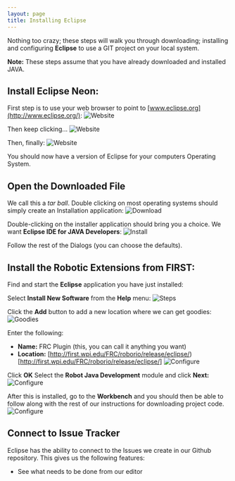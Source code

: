 ```yaml
---
layout: page
title: Installing Eclipse
---
```

Nothing too crazy; these steps will walk you through downloading; installing and
configuring **Eclipse** to use a GIT project on your local system.

**Note:** These steps assume that you have already downloaded and installed JAVA.

Install Eclipse Neon:
---------------------
First step is to use your web browser to point to [www.eclipse.org](http://www.eclipse.org/):
![Website](./public/images/687474703a2f2f686f77617264616272616d732e636f6d2f7069676d6963652f30302d67657474696e672d737461727465642f65636c697073652d776562736974652d312e706e67.png)

Then keep clicking...
![Website](./public/images/687474703a2f2f686f77617264616272616d732e636f6d2f7069676d6963652f30302d67657474696e672d737461727465642f65636c697073652d776562736974652d322e706e67.png)

Then, finally:
![Website](./public/images/687474703a2f2f686f77617264616272616d732e636f6d2f7069676d6963652f30302d67657474696e672d737461727465642f65636c697073652d776562736974652d312e706e67.png)

You should now have a version of Eclipse for your computers Operating System.

Open the Downloaded File
------------------------
We call this a *tar ball*.  Double clicking on most operating systems should
simply create an Installation application:
![Download](./public/images/687474703a2f2f686f77617264616272616d732e636f6d2f7069676d6963652f30302d67657474696e672d737461727465642f65636c697073652d696e7374616c6c2d312e706e67.png)

Double-clicking on the installer application should bring you a choice.  We want 
**Eclipse IDE for JAVA Developers**:
![Install](./public/images/687474703a2f2f686f77617264616272616d732e636f6d2f7069676d6963652f30302d67657474696e672d737461727465642f65636c697073652d696e7374616c6c2d322e706e67.png)

Follow the rest of the Dialogs (you can choose the defaults).

Install the Robotic Extensions from FIRST:
-------------------------------------------
Find and start the **Eclipse** application you have just installed:

Select **Install New Software** from the **Help** menu:
![Steps](./public/images/687474703a2f2f686f77617264616272616d732e636f6d2f7069676d6963652f30302d67657474696e672d737461727465642f65636c697073652d312e706e67.png)

Click the **Add** button to add a new location where we can get goodies:
![Goodies](./public/images/687474703a2f2f686f77617264616272616d732e636f6d2f7069676d6963652f30302d67657474696e672d737461727465642f65636c697073652d322e706e67.png)

Enter the following:
* **Name:** FRC Plugin (this, you can call it anything you want)
* **Location:** [http://first.wpi.edu/FRC/roborio/release/eclipse/)[http://first.wpi.edu/FRC/roborio/release/eclipse/]
![Configure](./public/images/687474703a2f2f686f77617264616272616d732e636f6d2f7069676d6963652f30302d67657474696e672d737461727465642f65636c697073652d332e706e67.png)

Click **OK**
Select the **Robot Java Development** module and click **Next:**
![Configure](./public/images/687474703a2f2f686f77617264616272616d732e636f6d2f7069676d6963652f30302d67657474696e672d737461727465642f65636c697073652d342e706e67.png)

After this is installed, go to the **Workbench** and you should then be able to
follow along with the rest of our instructions for downloading project code.
![Configure](./public/images/687474703a2f2f686f77617264616272616d732e636f6d2f7069676d6963652f30302d67657474696e672d737461727465642f65636c697073652d352e706e67.png)

Connect to Issue Tracker
------------------------
Eclipse has the ability to connect to the Issues we create in our Github repository.
This gives us the following features:

* See what needs to be done from our editor